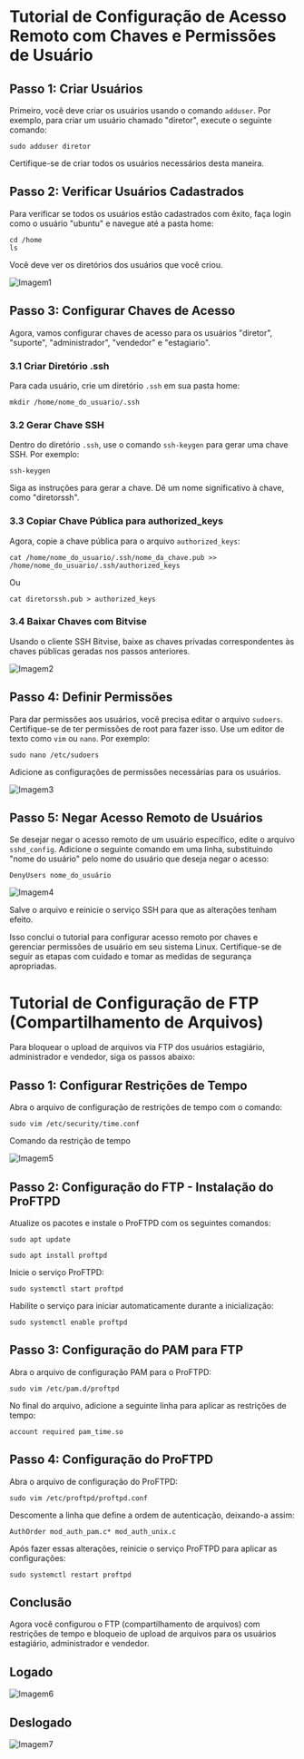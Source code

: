 <!DOCTYPE html>
<html>
<head>

</head>
<body>

<h1>Tutorial de Configuração de Acesso Remoto com Chaves e Permissões de Usuário</h1>

<h2>Passo 1: Criar Usuários</h2>
<p>Primeiro, você deve criar os usuários usando o comando <code>adduser</code>. Por exemplo, para criar um usuário chamado "diretor", execute o seguinte comando:</p>

<pre><code>sudo adduser diretor</code></pre>

<p>Certifique-se de criar todos os usuários necessários desta maneira.</p>

<h2>Passo 2: Verificar Usuários Cadastrados</h2>
<p>Para verificar se todos os usuários estão cadastrados com êxito, faça login como o usuário "ubuntu" e navegue até a pasta home:</p>

<pre><code>cd /home
ls</code></pre>

<p>Você deve ver os diretórios dos usuários que você criou.</p>

![Imagem1](https://github.com/dsslleagion/tutorial_ssh_aws/assets/88494278/52c58fca-5a87-4566-b9de-f99cf940d976)


<h2>Passo 3: Configurar Chaves de Acesso</h2>
<p>Agora, vamos configurar chaves de acesso para os usuários "diretor", "suporte", "administrador", "vendedor" e "estagiario".</p>

<h3>3.1 Criar Diretório .ssh</h3>
<p>Para cada usuário, crie um diretório <code>.ssh</code> em sua pasta home:</p>

<pre><code>mkdir /home/nome_do_usuario/.ssh</code></pre>

<h3>3.2 Gerar Chave SSH</h3>
<p>Dentro do diretório <code>.ssh</code>, use o comando <code>ssh-keygen</code> para gerar uma chave SSH. Por exemplo:</p>

<pre><code>ssh-keygen</code></pre>

<p>Siga as instruções para gerar a chave. Dê um nome significativo à chave, como "diretorssh".</p>

<h3>3.3 Copiar Chave Pública para authorized_keys</h3>
<p>Agora, copie a chave pública para o arquivo <code>authorized_keys</code>:</p>

<pre><code>cat /home/nome_do_usuario/.ssh/nome_da_chave.pub >> /home/nome_do_usuario/.ssh/authorized_keys</code></pre>
<p>Ou</p>
<pre><code>cat diretorssh.pub > authorized_keys </code></pre>

<h3>3.4 Baixar Chaves com Bitvise</h3>
<p>Usando o cliente SSH Bitvise, baixe as chaves privadas correspondentes às chaves públicas geradas nos passos anteriores.</p>

![Imagem2](https://github.com/dsslleagion/tutorial_ssh_aws/assets/88494278/369e0f79-1689-4bc3-9660-3277477ec0c6)

<h2>Passo 4: Definir Permissões</h2>
<p>Para dar permissões aos usuários, você precisa editar o arquivo <code>sudoers</code>. Certifique-se de ter permissões de root para fazer isso. Use um editor de texto como <code>vim</code> ou <code>nano</code>. Por exemplo:</p>

<pre><code>sudo nano /etc/sudoers</code></pre>

<p>Adicione as configurações de permissões necessárias para os usuários.</p>

![Imagem3](https://github.com/dsslleagion/tutorial_ssh_aws/assets/88494278/091a0264-7227-4f27-aef5-e536a65090ac)

<h2>Passo 5: Negar Acesso Remoto de Usuários</h2>
<p>Se desejar negar o acesso remoto de um usuário específico, edite o arquivo <code>sshd_config</code>. Adicione o seguinte comando em uma linha, substituindo "nome do usuário" pelo nome do usuário que deseja negar o acesso:</p>

<pre><code>DenyUsers nome_do_usuário</code></pre>

![Imagem4](https://github.com/dsslleagion/tutorial_ssh_aws/assets/88494278/1e82daa0-531d-4d99-80e7-51a2d030c19c)

<p>Salve o arquivo e reinicie o serviço SSH para que as alterações tenham efeito.</p>



<p>Isso conclui o tutorial para configurar acesso remoto por chaves e gerenciar permissões de usuário em seu sistema Linux. Certifique-se de seguir as etapas com cuidado e tomar as medidas de segurança apropriadas.</p>

</body>
</html>

<!DOCTYPE html>
<html>
<head>
 
</head>
<body>

<h1>Tutorial de Configuração de FTP (Compartilhamento de Arquivos)</h1>

<p>Para bloquear o upload de arquivos via FTP dos usuários estagiário, administrador e vendedor, siga os passos abaixo:</p>

<h2>Passo 1: Configurar Restrições de Tempo</h2>
<p>Abra o arquivo de configuração de restrições de tempo com o comando:</p>

<pre><code>sudo vim /etc/security/time.conf</code></pre>

<p>Comando da restrição de tempo</p>

![Imagem5](https://github.com/dsslleagion/tutorial_ssh_ftp_aws/assets/88494278/c89e3650-8225-48d9-9071-09c263ff8449)


<h2>Passo 2: Configuração do FTP - Instalação do ProFTPD</h2>
<p>Atualize os pacotes e instale o ProFTPD com os seguintes comandos:</p>

<pre><code>sudo apt update</code></pre>
<pre><code>sudo apt install proftpd</code></pre>

<p>Inicie o serviço ProFTPD:</p>

<pre><code>sudo systemctl start proftpd</code></pre>

<p>Habilite o serviço para iniciar automaticamente durante a inicialização:</p>

<pre><code>sudo systemctl enable proftpd</code></pre>

<h2>Passo 3: Configuração do PAM para FTP</h2>
<p>Abra o arquivo de configuração PAM para o ProFTPD:</p>

<pre><code>sudo vim /etc/pam.d/proftpd</code></pre>

<p>No final do arquivo, adicione a seguinte linha para aplicar as restrições de tempo:</p>

<pre><code>account required pam_time.so</code></pre>

<h2>Passo 4: Configuração do ProFTPD</h2>
<p>Abra o arquivo de configuração do ProFTPD:</p>

<pre><code>sudo vim /etc/proftpd/proftpd.conf</code></pre>

<p>Descomente a linha que define a ordem de autenticação, deixando-a assim:</p>

<pre><code>AuthOrder mod_auth_pam.c* mod_auth_unix.c</code></pre>

<p>Após fazer essas alterações, reinicie o serviço ProFTPD para aplicar as configurações:</p>

<pre><code>sudo systemctl restart proftpd</code></pre>

<h2>Conclusão</h2>
<p>Agora você configurou o FTP (compartilhamento de arquivos) com restrições de tempo e bloqueio de upload de arquivos para os usuários estagiário, administrador e vendedor.</p>

<h2>Logado</h2>

![Imagem6](https://github.com/dsslleagion/tutorial_ssh_ftp_aws/assets/88494278/4a89d2f8-c08b-470e-bd04-5ef67dfdc653)


<h2>Deslogado</h2>

![Imagem7](https://github.com/dsslleagion/tutorial_ssh_ftp_aws/assets/88494278/5771d5f4-fb7c-408c-b139-1b6cf771cd73)


</body>
</html>

